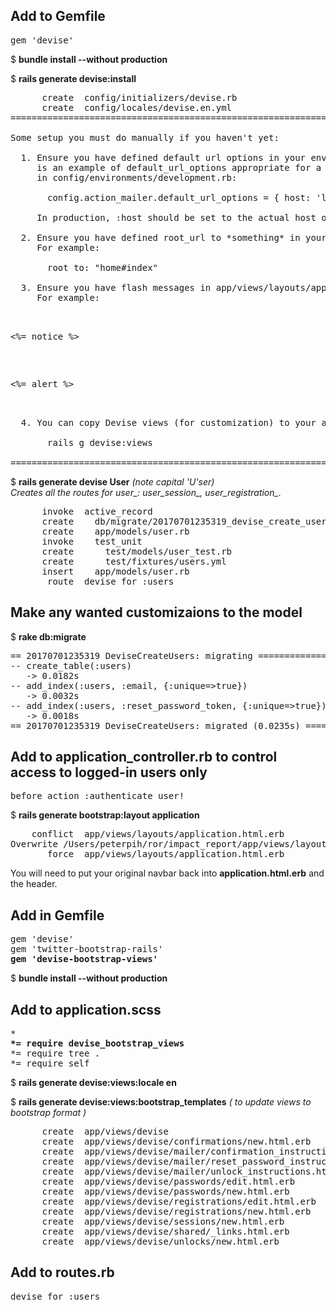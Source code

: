 <h2>Add to Gemfile</h2>

<pre>
gem 'devise' 
</pre>

$ <b>bundle install --without production</b>

$ <b>rails generate devise:install</b>

<pre>
      create  config/initializers/devise.rb
      create  config/locales/devise.en.yml
===============================================================================

Some setup you must do manually if you haven't yet:

  1. Ensure you have defined default url options in your environments files. Here
     is an example of default_url_options appropriate for a development environment
     in config/environments/development.rb:

       config.action_mailer.default_url_options = { host: 'localhost', port: 3000 }

     In production, :host should be set to the actual host of your application.

  2. Ensure you have defined root_url to *something* in your config/routes.rb.
     For example:

       root to: "home#index"

  3. Ensure you have flash messages in app/views/layouts/application.html.erb.
     For example:

       <p class="notice"><%= notice %></p>
       <p class="alert"><%= alert %></p>

  4. You can copy Devise views (for customization) to your app by running:

       rails g devise:views

===============================================================================
</pre>

$ <b> rails generate devise User</b> <em>(note capital 'U'ser)</em>   
<em>Creates all the routes for user_: user_session_, user_registration_.</em>

<pre>
      invoke  active_record
      create    db/migrate/20170701235319_devise_create_users.rb
      create    app/models/user.rb
      invoke    test_unit
      create      test/models/user_test.rb
      create      test/fixtures/users.yml
      insert    app/models/user.rb
       route  devise_for :users
</pre>

<h2>Make any wanted customizaions to the model</h2>

$ <b>rake db:migrate</b>

<pre>
== 20170701235319 DeviseCreateUsers: migrating ================================
-- create_table(:users)
   -> 0.0182s
-- add_index(:users, :email, {:unique=>true})
   -> 0.0032s
-- add_index(:users, :reset_password_token, {:unique=>true})
   -> 0.0018s
== 20170701235319 DeviseCreateUsers: migrated (0.0235s) =======================
</pre>


<h2>Add to application_controller.rb to control access to logged-in users only</h2>

<pre>
before_action :authenticate_user!
</pre>

$ <b>rails generate bootstrap:layout application</b>

<pre>
    conflict  app/views/layouts/application.html.erb
Overwrite /Users/peterpih/ror/impact_report/app/views/layouts/application.html.erb? (enter "h" for help) [Ynaqdh] <b>Y</b>
       force  app/views/layouts/application.html.erb
</pre>

You will need to put your original navbar back into <b>application.html.erb</b> and the header.

<h2>Add in Gemfile</h2>

<pre>
gem 'devise'
gem 'twitter-bootstrap-rails'
<b>gem 'devise-bootstrap-views'</b>
</pre>

$ <b>bundle install --without production</b>

<h2>Add to application.scss</h2>

<pre>
*
<b>*= require devise_bootstrap_views</b>
*= require tree .
*= require self
</pre>

$ <b>rails generate devise:views:locale en</b>

$ <b>rails generate devise:views:bootstrap_templates</b>  <em>( to update views to bootstrap format )</em>

<pre>
      create  app/views/devise
      create  app/views/devise/confirmations/new.html.erb
      create  app/views/devise/mailer/confirmation_instructions.html.erb
      create  app/views/devise/mailer/reset_password_instructions.html.erb
      create  app/views/devise/mailer/unlock_instructions.html.erb
      create  app/views/devise/passwords/edit.html.erb
      create  app/views/devise/passwords/new.html.erb
      create  app/views/devise/registrations/edit.html.erb
      create  app/views/devise/registrations/new.html.erb
      create  app/views/devise/sessions/new.html.erb
      create  app/views/devise/shared/_links.html.erb
      create  app/views/devise/unlocks/new.html.erb
</pre>

<h2>Add to routes.rb</h2>

<pre>
devise_for :users
</pre>
